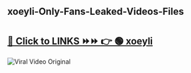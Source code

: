 
 ## xoeyli-Only-Fans-Leaked-Videos-Files

# <h2><a href="https://mediaupload.pro?xoeyli">🔗 Click to LINKS ⏩⏩ 👉 🟢 xoeyli </a></h2>

<a href="https://mediaupload.pro?xoeyli" rel="nofollow" data-target="animated-image.originalLink"><img src="https://i.ibb.co.com/xMMVF88/686577567.gif" alt="Viral Video Original" style="max-width: 100%; display: inline-block;" data-target="animated-image.originalImage"></a>